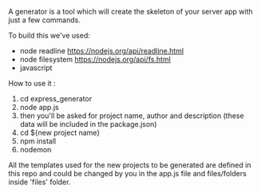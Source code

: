 A generator is a tool which will create the skeleton of your server app with just a few commands.

To build this we've used:

* node readline   https://nodejs.org/api/readline.html
* node filesystem https://nodejs.org/api/fs.html
* javascript 

How to use it :

1) cd express_generator
2) node app.js
3) then you'll be asked for project name, author and description
   (these data will be included in the package.json)
4) cd ${new project name}
5) npm install 
6) nodemon

All the templates used for the new projects to be generated are defined in this repo and could be changed by you in the app.js file and files/folders inside 'files' folder.